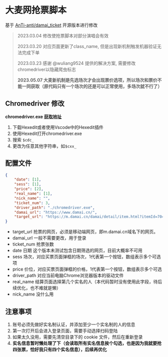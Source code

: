 # 大麦网抢票脚本

基于 [AnTi-anti/damai_ticket](https://github.com/AnTi-anti/damai_ticket) 开源版本进行修改

> 2023.03.04 修改使抢票脚本对部分演唱会有效
> 
> 2023.03.20 对应页面更新了class_name, 但是出现新机制触发机器验证无法完成下单
>
>
> 2023.03.23 感谢 @wuliang9524 提供的解决方案, 需要修改chromedriver以隐藏爬虫标志
>
> **2023.05.07 大麦新机制是先选场次才会出现票价选项，所以场次和票价不能一同获取（原代码只有一个场次的还是可以正常使用，多场次就不行了）**

## Chromedriver 修改

**chromedriver.exe [获取地址](https://registry.npmmirror.com/binary.html?path=chromedriver/)**

1. 下载Hexedit或者使用Vscode中的Hexedit插件
2. 使用Hexedit打开chromedriver.exe 
3. 搜索 `$cdc_`
4. 更改为任意其他字符串，如`$cxx_`


## 配置文件

```json
{
    "date": [1],
    "sess": [1],
    "price": [2],	
    "real_name": [1],
    "nick_name": "",
    "ticket_num": 3,
    "driver_path": "./chromedriver.exe",
    "damai_url": "https://www.damai.cn/",
    "target_url": "https://m.damai.cn/damai/detail/item.html?itemId=704494827883&spm=a2o71.category.itemlist.ditem_3"
}

```

- target_url 抢票的网页，必须是移动端网页，即m.damai.cn域名下的网页。
- damai_url 一般不需要更改，用于登录
- ticket_num 抢票张数
- date 日期 这个版本未测试包含日期筛选的网页，目前大概率不可用
- sess 场次，对应买票页面弹框的场次，1代表第一个按钮，数组表示多个可选项
- price 价位，对应买票页面弹框的价格，1代表第一个按钮，数组表示多个可选
- driver_path 对应当前电脑Chrome浏览器版本的驱动文件
- real_name 结算页面选择第几个实名的人（本代码暂时没有使用此字段，待后续优化，也不难就是懒）
- nick_name 没什么用

## 注意事项

1. 账号必须先做好实名制认证，并添加至少一个实名制的人的信息
2. 第一次打开后会进入登录页面，需要手动选择扫码登陆
3. 如果太久没用，需要先清空目录下的 cookie 文件，然后在重新登录
4. **实名信息暂时懒处理了下（会读取所有实名信息挨个勾选，也是因为我就要抢四张票，恰好我只有四个实名信息），后续再优化**
